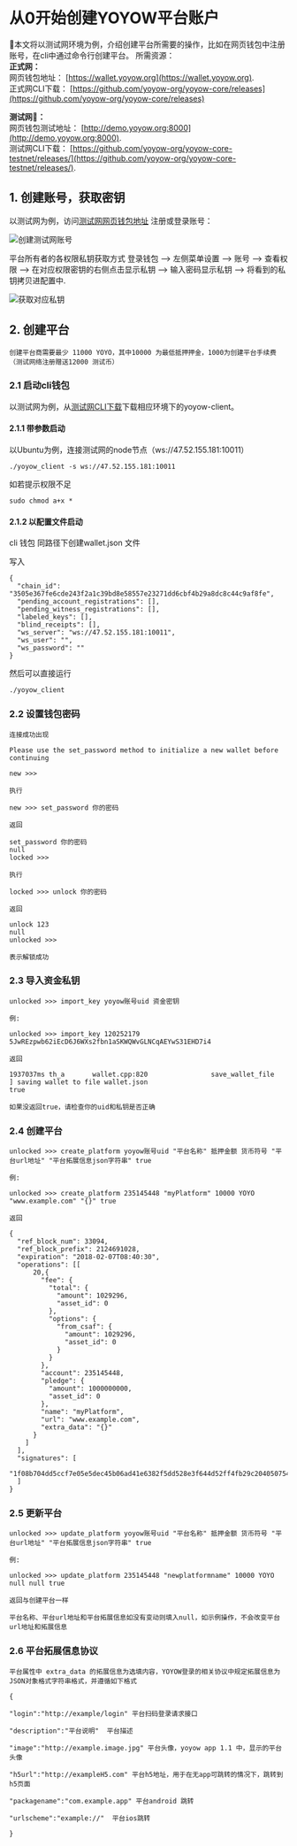 # 从0开始创建YOYOW平台账户

本文将以测试网环境为例，介绍创建平台所需要的操作，比如在网页钱包中注册账号，在cli中通过命令行创建平台。
所需资源：   
**正式网：**  
网页钱包地址： [https://wallet.yoyow.org](https://wallet.yoyow.org).  
正式网CLI下载： [https://github.com/yoyow-org/yoyow-core/releases](https://github.com/yoyow-org/yoyow-core/releases)

**测试网：**   
网页钱包测试地址： [http://demo.yoyow.org:8000](http://demo.yoyow.org:8000).  
测试网CLI下载： [https://github.com/yoyow-org/yoyow-core-testnet/releases/](https://github.com/yoyow-org/yoyow-core-testnet/releases/).


## 1. 创建账号，获取密钥
以测试网为例，访问[测试网网页钱包地址](http://demo.yoyow.org:8000 "yoyow钱包测试网") 注册或登录账号：

![创建测试网账号](/images/sdk/step1.png)

平台所有者的各权限私钥获取方式 登录钱包 --> 左侧菜单设置 --> 账号 --> 查看权限 --> 在对应权限密钥的右侧点击显示私钥 --> 输入密码显示私钥 --> 将看到的私钥拷贝进配置中.
    
![获取对应私钥](/images/sdk/step3.png)

## 2. 创建平台

    创建平台商需要最少 11000 YOYO，其中10000 为最低抵押押金，1000为创建平台手续费（测试网络注册赠送12000 测试币）

### 2.1 启动cli钱包
以测试网为例，从[测试网CLI下载](https://github.com/yoyow-org/yoyow-core-testnet/releases/)下载相应环境下的yoyow-client。
#### 2.1.1 带参数启动

以Ubuntu为例，连接测试网的node节点（ws://47.52.155.181:10011）

    ./yoyow_client -s ws://47.52.155.181:10011 

如若提示权限不足 

    sudo chmod a+x * 

  

#### 2.1.2 以配置文件启动

cli 钱包 同路径下创建wallet.json 文件

写入

    {
      "chain_id": "3505e367fe6cde243f2a1c39bd8e58557e23271dd6cbf4b29a8dc8c44c9af8fe",
      "pending_account_registrations": [],
      "pending_witness_registrations": [],
      "labeled_keys": [],
      "blind_receipts": [],
      "ws_server": "ws://47.52.155.181:10011",
      "ws_user": "",
      "ws_password": ""
    }

然后可以直接运行

    ./yoyow_client

### 2.2 设置钱包密码

    连接成功出现

    Please use the set_password method to initialize a new wallet before continuing

    new >>>

    执行

    new >>> set_password 你的密码

    返回

    set_password 你的密码
    null
    locked >>> 

    执行

    locked >>> unlock 你的密码

    返回

    unlock 123
    null
    unlocked >>>

    表示解锁成功

### 2.3 导入资金私钥

    unlocked >>> import_key yoyow账号uid 资金密钥

    例:

    unlocked >>> import_key 120252179 5JwREzpwb62iEcD6J6WXs2fbn1aSKWQWvGLNCqAEYwS31EHD7i4

    返回

    1937037ms th_a       wallet.cpp:820                save_wallet_file     ] saving wallet to file wallet.json
    true

    如果没返回true，请检查你的uid和私钥是否正确

### 2.4 创建平台

    unlocked >>> create_platform yoyow账号uid "平台名称" 抵押金额 货币符号 "平台url地址" "平台拓展信息json字符串" true

    例:

    unlocked >>> create_platform 235145448 "myPlatform" 10000 YOYO "www.example.com" "{}" true

    返回

    {
      "ref_block_num": 33094,
      "ref_block_prefix": 2124691028,
      "expiration": "2018-02-07T08:40:30",
      "operations": [[
          20,{
            "fee": {
              "total": {
                "amount": 1029296,
                "asset_id": 0
              },
              "options": {
                "from_csaf": {
                  "amount": 1029296,
                  "asset_id": 0
                }
              }
            },
            "account": 235145448,
            "pledge": {
              "amount": 1000000000,
              "asset_id": 0
            },
            "name": "myPlatform",
            "url": "www.example.com",
            "extra_data": "{}"
          }
        ]
      ],
      "signatures": [
        "1f08b704dd5ccf7e05e5dec45b06ad41e6382f5dd528e3f644d52ff4fb29c2040507544d5e94b84d77d70edcd68bb35b0cded0db87816ae64979ba98eeb641d5d7"
      ]
    }

### 2.5 更新平台

    unlocked >>> update_platform yoyow账号uid "平台名称" 抵押金额 货币符号 "平台url地址" "平台拓展信息json字符串" true

    例:

    unlocked >>> update_platform 235145448 "newplatformname" 10000 YOYO null null true

    返回与创建平台一样

    平台名称、平台url地址和平台拓展信息如没有变动则填入null，如示例操作，不会改变平台url地址和拓展信息

### 2.6 平台拓展信息协议

    平台属性中 extra_data 的拓展信息为选填内容，YOYOW登录的相关协议中规定拓展信息为JSON对象格式字符串格式，并遵循如下格式 

    {

    "login":"http://example/login" 平台扫码登录请求接口

    "description":"平台说明"  平台描述

    "image":"http://example.image.jpg" 平台头像，yoyow app 1.1 中，显示的平台头像

    "h5url":"http://exampleH5.com" 平台h5地址，用于在无app可跳转的情况下，跳转到h5页面

    "packagename":"com.example.app" 平台android 跳转

    "urlscheme":"example://"  平台ios跳转

    }
